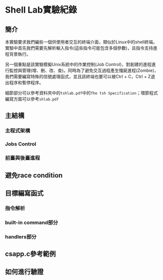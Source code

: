 # Shell Lab實驗紀錄

## 簡介

本實驗要求我們編些一個供使用者交互的終端介面，類似於Linux中的shell終端。實驗中首先我們需要先解析輸入指令(這些指令可能包含多個參數)，且指令支持進程背景執行。

另一個重點是該實驗模擬Unix系統中的作業控制(Job Control)，對創建的進程進行監控與管理(增、刪、改、查)。同時為了避免交互過程產生殭屍進程(Zombie)，我們需要編寫特殊的信號處理函式，並且該終端也要可以被Ctrl + C，Ctrl + Z退出程序和暫停程序。

細節部分可以參考資料夾中的`tshlab.pdf`中的`The tsh Specification`；環節程式編寫方面可以參考`shlab.pdf`

## 主結構

### 主程式架構

### Jobs Control

### 前臺與後臺進程

## 避免race condition

## 目標編寫函式

### 指令解析

### built-in command部分

### handlers部分

## csapp.c參考範例

## 如何進行驗證





